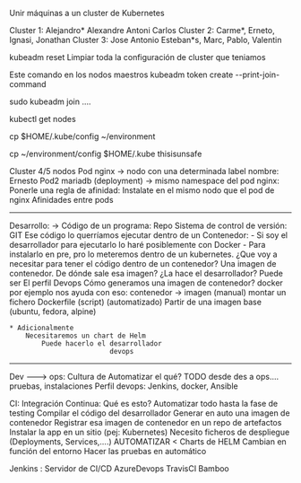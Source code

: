 Unir máquinas a un cluster de Kubernetes

Cluster 1: Alejandro* Alexandre Antoni Carlos
Cluster 2: Carme*, Erneto, Ignasi, Jonathan
Cluster 3: Jose Antonio Esteban*s, Marc, Pablo, Valentin


kubeadm reset   Limpiar toda la configuración de cluster que teniamos

Este comando en los nodos maestros
kubeadm token create --print-join-command

sudo kubeadm join ....


kubectl get nodes

cp $HOME/.kube/config ~/environment

cp ~/environment/config $HOME/.kube
thisisunsafe

Cluster 4/5 nodos
    Pod nginx -> nodo con una determinada label nombre: Ernesto
    Pod2 mariadb (deployment) -> mismo namespace del pod nginx:
        Ponerle una regla de afinidad:
            Instalate en el mismo nodo que el pod de nginx
                Afinidades entre pods

----

Desarrollo: -> 
    Código de un programa: Repo Sistema de control de versión: GIT
    Ese código lo querríamos ejecutar dentro de un Contenedor:
        - Si soy el desarrollador para ejecutarlo lo haré posiblemente con Docker
        - Para instalarlo en pre, pro lo meteremos dentro de un kubernetes.
    ¿Que voy a necesitar para tener el código dentro de un contenedor? Una imagen de contenedor.
    De dónde sale esa imagen?
        ¿La hace el desarrollador? Puede ser
        El perfil Devops
        Cómo generamos una imagen de contenedor? 
            docker por ejemplo nos ayuda con eso:
                contenedor -> imagen (manual)
                montar un fichero Dockerfile (script) (automatizado)
                    Partir de una imagen base (ubuntu, fedora, alpine)
        
    * Adicionalmente 
        Necesitaremos un chart de Helm
            Puede hacerlo el desarrollador
                             devops
----
Dev ---> ops: Cultura de Automatizar el qué? TODO desde des a ops.... pruebas, instalaciones
Perfil devops: Jenkins, docker, Ansible

CI: Integración Continua: Qué es esto?
Automatizar todo hasta la fase de testing
    Compilar el código del desarrollador
    Generar en auto una imagen de contenedor
    Registrar esa imagen de contenedor en un repo de artefactos
    Instalar la app en un sitio (pej: Kubernetes)
        Necesito ficheros de despliegue (Deployments, Services,....) AUTOMATIZAR < Charts de HELM
        Cambian en función del entorno
    Hacer las pruebas en automático

Jenkins : Servidor de CI/CD
AzureDevops
TravisCI
Bamboo